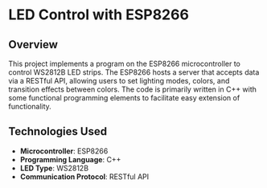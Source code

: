 # LED Control with ESP8266

## Overview

This project implements a program on the ESP8266 microcontroller to control WS2812B LED strips. The ESP8266 hosts a server that accepts data via a RESTful API, allowing users to set lighting modes, colors, and transition effects between colors. The code is primarily written in C++ with some functional programming elements to facilitate easy extension of functionality.

## Technologies Used

- **Microcontroller**: ESP8266
- **Programming Language**: C++
- **LED Type**: WS2812B
- **Communication Protocol**: RESTful API

